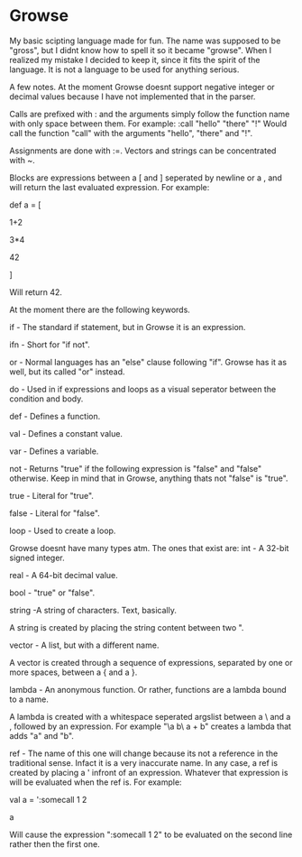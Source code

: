 Growse
======

My basic scipting language made for fun. The name was supposed to be "gross",
but I didnt know how to spell it so it became "growse". When I realized my
mistake I decided to keep it, since it fits the spirit of the language. It is
not a language to be used for anything serious.

A few notes.
At the moment Growse doesnt support negative integer or decimal values because
I have not implemented that in the parser.

Calls are prefixed with : and the arguments simply follow the function name with
only space between them.
For example:
:call "hello" "there" "!"
Would call the function "call" with the arguments "hello", "there" and "!".

Assignments are done with :=.
Vectors and strings can be concentrated with ~.

Blocks are expressions between a [ and ] seperated by newline or a , and will return
the last evaluated expression.
For example:

def a = [

1+2

3*4

42

]

Will return 42.

At the moment there are the following keywords.

if - 
The standard if statement, but in Growse it is an expression.

ifn - 
Short for "if not".

or - 
Normal languages has an "else" clause following "if". Growse has it as well,
but its called "or" instead.

do - Used in if expressions and loops as a visual seperator between the condition
and body.

def - Defines a function.

val - Defines a constant value.

var - Defines a variable.

not - Returns "true" if the following expression is "false" and "false" otherwise.
Keep in mind that in Growse, anything thats not "false" is "true".

true - Literal for "true".

false - Literal for "false".

loop - Used to create a loop.

Growse doesnt have many types atm. The
ones that exist are:
int - A 32-bit signed integer.

real - A 64-bit decimal value.

bool - "true" or "false".

string -A string of characters. Text, basically.

A string is created by placing the string content between
two ".

vector - A list, but with a different name.

A vector is created through a sequence of expressions,
separated by one or more spaces, between a { and a }.

lambda - An anonymous function. Or rather, functions are a lambda bound to a name.

A lambda is created with a whitespace seperated argslist between a \ and a \,
followed by an expression. For example "\a b\ a + b" creates a lambda that adds "a" and "b".

ref - The name of this one will change because its not a reference in the traditional sense.
Infact it is a very inaccurate name. In any case, a ref is created by placing a ' infront
of an expression. Whatever that expression is will be evaluated when the ref is.
For example:

val a = ':somecall 1 2

a

Will cause the expression ":somecall 1 2" to be evaluated on the second line rather then
the first one.

